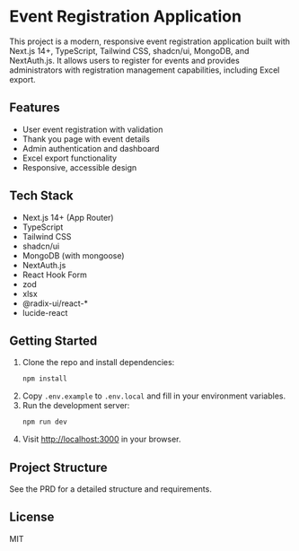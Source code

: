 # Event Registration Application

This project is a modern, responsive event registration application built with Next.js 14+, TypeScript, Tailwind CSS, shadcn/ui, MongoDB, and NextAuth.js. It allows users to register for events and provides administrators with registration management capabilities, including Excel export.

## Features
- User event registration with validation
- Thank you page with event details
- Admin authentication and dashboard
- Excel export functionality
- Responsive, accessible design

## Tech Stack
- Next.js 14+ (App Router)
- TypeScript
- Tailwind CSS
- shadcn/ui
- MongoDB (with mongoose)
- NextAuth.js
- React Hook Form
- zod
- xlsx
- @radix-ui/react-*
- lucide-react

## Getting Started
1. Clone the repo and install dependencies:
   ```bash
   npm install
   ```
2. Copy `.env.example` to `.env.local` and fill in your environment variables.
3. Run the development server:
   ```bash
   npm run dev
   ```
4. Visit [http://localhost:3000](http://localhost:3000) in your browser.

## Project Structure
See the PRD for a detailed structure and requirements.

## License
MIT
